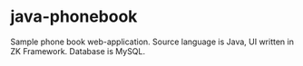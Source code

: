 java-phonebook
==============
Sample phone book web-application. Source language is Java, UI written in ZK Framework. Database is MySQL.
